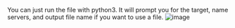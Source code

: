 You can just run the file with python3. It will prompt you for the target, name servers, and output file name if you want to use a file. 
![image](https://github.com/chxsec/DNS-Zone-Transfers/assets/98628139/ea089d17-853f-419a-b4e9-13c03ea43d27)
